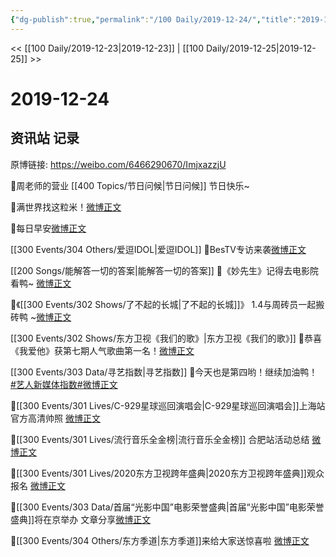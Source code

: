 ```yaml
---
{"dg-publish":true,"permalink":"/100 Daily/2019-12-24/","title":"2019-12-24","created":"2023-04-01T20:35:13.703+08:00","updated":"2023-04-01T20:38:09.965+08:00"}
---
```



<< [[100 Daily/2019-12-23\|2019-12-23]] | [[100 Daily/2019-12-25\|2019-12-25]] >>

# 2019-12-24

## 资讯站 记录

原博链接: https://weibo.com/6466290670/ImjxazzjU

🎄周老师的营业 [[400 Topics/节日问候\|节日问候]]
节日快乐~[](https://m.weibo.cn/1736988591/4453166105924424)

🎄满世界找这粒米！[微博正文](https://m.weibo.cn/6466290670/4453135894305999)

🎄每日早安[微博正文](https://m.weibo.cn/6466290670/4452954386463005)

[[300 Events/304 Others/爱逗IDOL\|爱逗IDOL]]
🎄BesTV专访来袭[微博正文](https://m.weibo.cn/6466290670/4453119033288250)

[[200 Songs/能解答一切的答案\|能解答一切的答案]]
🎄《妙先生》记得去电影院看鸭~
[微博正文](https://m.weibo.cn/6466290670/4453103325969156)

🎄《[[300 Events/302 Shows/了不起的长城\|了不起的长城]]》
1.4与周砖员一起搬砖鸭
~[微博正文](https://m.weibo.cn/6466290670/4453069724839340)

[[300 Events/302 Shows/东方卫视《我们的歌》\|东方卫视《我们的歌》]]
🎄恭喜《我爱他》获第七期人气歌曲第一名！[微博正文](https://m.weibo.cn/6466290670/4453057188285664)

[[300 Events/303 Data/寻艺指数\|寻艺指数]]
🎄今天也是第四哟！继续加油鸭！
 [#艺人新媒体指数#](https://s.weibo.com/weibo?q=%23%E8%89%BA%E4%BA%BA%E6%96%B0%E5%AA%92%E4%BD%93%E6%8C%87%E6%95%B0%23)[微博正文](https://m.weibo.cn/6466290670/4452981686294701)

🎄[[300 Events/301 Lives/C-929星球巡回演唱会\|C-929星球巡回演唱会]]上海站官方高清帅照
[微博正文](https://m.weibo.cn/6466290670/4453134933893268)

🎄[[300 Events/301 Lives/流行音乐全金榜\|流行音乐全金榜]] 合肥站活动总结
[微博正文](https://m.weibo.cn/6466290670/4453050732797980)

🎄[[300 Events/301 Lives/2020东方卫视跨年盛典\|2020东方卫视跨年盛典]]观众报名
[微博正文](https://m.weibo.cn/6466290670/4453033482225744)

🎄[[300 Events/303 Data/首届“光影中国”电影荣誉盛典\|首届“光影中国”电影荣誉盛典]]将在京举办
文章分享[微博正文](https://m.weibo.cn/6466290670/4452997126215292)

🎄[[300 Events/304 Others/东方季道\|东方季道]]来给大家送惊喜啦
 [微博正文](https://m.weibo.cn/6466290670/4452965958230663)

